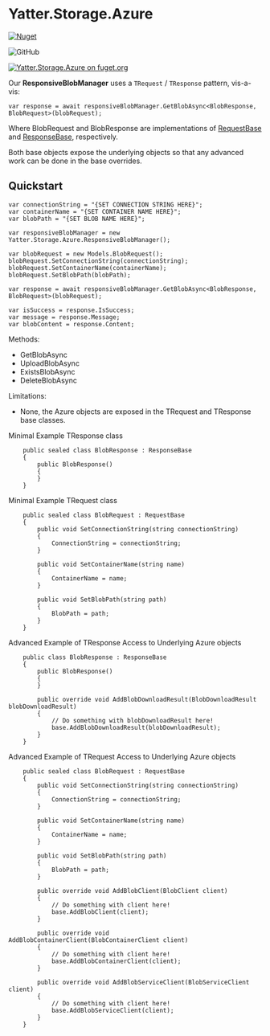 # Yatter.Storage.Azure

<a href="https://www.nuget.org/packages/Yatter.Storage.Azure/" target="_blank" rel="noreferrer noopener"><img alt="Nuget" src="https://img.shields.io/nuget/v/Yatter.Storage.Azure?color=blue&style=for-the-badge"></a>

![GitHub](https://img.shields.io/github/license/yatterofficial/Yatter.Storage.Azure?style=for-the-badge)

[![Yatter.Storage.Azure on fuget.org](https://www.fuget.org/packages/Yatter.Storage.Azure/badge.svg)](https://www.fuget.org/packages/Yatter.Storage.Azure)

Our **ResponsiveBlobManager** uses a ```TRequest``` / ```TResponse``` pattern, vis-a-vis:

```
var response = await responsiveBlobManager.GetBlobAsync<BlobResponse, BlobRequest>(blobRequest);
```

Where BlobRequest and BlobResponse are implementations of [RequestBase](https://github.com/YatterOfficial/Yatter.Storage.Azure/blob/main/Yatter.Storage.Azure/RequestBase.cs) and [ResponseBase](https://github.com/YatterOfficial/Yatter.Storage.Azure/blob/main/Yatter.Storage.Azure/ResponseBase.cs), respectively.

Both base objects expose the underlying objects so that any advanced work can be done in the base overrides.

## Quickstart

```
var connectionString = "{SET CONNECTION STRING HERE}";
var containerName = "{SET CONTAINER NAME HERE}";
var blobPath = "{SET BLOB NAME HERE}";

var responsiveBlobManager = new Yatter.Storage.Azure.ResponsiveBlobManager();

var blobRequest = new Models.BlobRequest();
blobRequest.SetConnectionString(connectionString);
blobRequest.SetContainerName(containerName);
blobRequest.SetBlobPath(blobPath);

var response = await responsiveBlobManager.GetBlobAsync<BlobResponse, BlobRequest>(blobRequest);

var isSuccess = response.IsSuccess;
var message = response.Message;
var blobContent = response.Content;
```

Methods:

- GetBlobAsync
- UploadBlobAsync
- ExistsBlobAsync
- DeleteBlobAsync

Limitations:

- None, the Azure objects are exposed in the TRequest and TResponse base classes.

Minimal Example TResponse class

```
    public sealed class BlobResponse : ResponseBase
    {
        public BlobResponse()
        {
        }
    }
```

Minimal Example TRequest class

```
    public sealed class BlobRequest : RequestBase
    {
        public void SetConnectionString(string connectionString)
        {
            ConnectionString = connectionString;
        }

        public void SetContainerName(string name)
        {
            ContainerName = name;
        }

        public void SetBlobPath(string path)
        {
            BlobPath = path;
        }
    }
```

Advanced Example of TResponse Access to Underlying Azure objects

```
    public class BlobResponse : ResponseBase
    {
        public BlobResponse()
        {
        }

        public override void AddBlobDownloadResult(BlobDownloadResult blobDownloadResult)
        {
            // Do something with blobDownloadResult here!
            base.AddBlobDownloadResult(blobDownloadResult);
        }
    }
```

Advanced Example of TRequest Access to Underlying Azure objects

```
    public sealed class BlobRequest : RequestBase
    {
        public void SetConnectionString(string connectionString)
        {
            ConnectionString = connectionString;
        }

        public void SetContainerName(string name)
        {
            ContainerName = name;
        }

        public void SetBlobPath(string path)
        {
            BlobPath = path;
        }
        
        public override void AddBlobClient(BlobClient client)
        {
            // Do something with client here!
            base.AddBlobClient(client);
        }

        public override void AddBlobContainerClient(BlobContainerClient client)
        {
            // Do something with client here!
            base.AddBlobContainerClient(client);
        }

        public override void AddBlobServiceClient(BlobServiceClient client)
        {
            // Do something with client here!
            base.AddBlobServiceClient(client);
        }
    }
```



